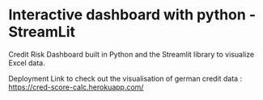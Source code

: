 # Interactive dashboard with python - StreamLit
Credit Risk Dashboard built in Python and the Streamlit library to visualize Excel data.

Deployment Link to check out the visualisation of german credit data : https://cred-score-calc.herokuapp.com/

